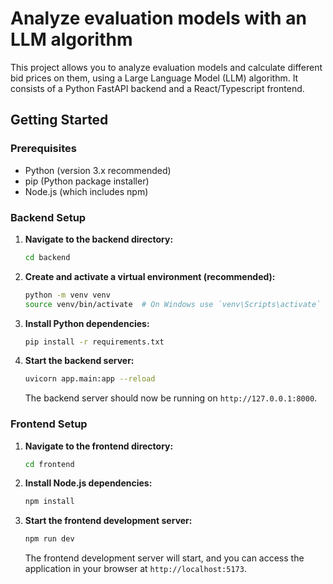 # Analyze evaluation models with an LLM algorithm

This project allows you to analyze evaluation models and calculate different bid prices on them, using a Large Language Model (LLM) algorithm. It consists of a Python FastAPI backend and a React/Typescript frontend.

## Getting Started

### Prerequisites

*   Python (version 3.x recommended)
*   pip (Python package installer)
*   Node.js (which includes npm)

### Backend Setup

1.  **Navigate to the backend directory:**
    ```bash
    cd backend 
    ```

2.  **Create and activate a virtual environment (recommended):**
    ```bash
    python -m venv venv
    source venv/bin/activate  # On Windows use `venv\Scripts\activate`
    ```

3.  **Install Python dependencies:**
    ```bash
    pip install -r requirements.txt
    ```

4.  **Start the backend server:**
    ```bash
    uvicorn app.main:app --reload 
    ```
    The backend server should now be running on `http://127.0.0.1:8000`.

### Frontend Setup

1.  **Navigate to the frontend directory:**
    ```bash
    cd frontend
    ```

2.  **Install Node.js dependencies:**
    ```bash
    npm install
    ```

3.  **Start the frontend development server:**
    ```bash
    npm run dev
    ```
    The frontend development server will start, and you can access the application in your browser at `http://localhost:5173`.


